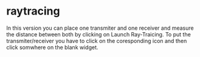 # raytracing


In this version you can place one transmiter and one receiver and measure the distance between both by clicking on Launch Ray-Traicing. 
To put the transmiter/receiver you have to click on the coresponding icon and then click somwhere on the blank widget. 
